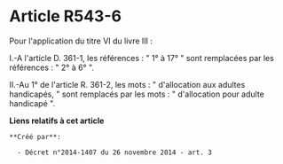 # Article R543-6

Pour l'application du titre VI du livre III : 

I.-A l'article D. 361-1, les références : " 1° à 17° " sont remplacées par les références : " 2° à 6° ". 

II.-Au 1° de l'article R. 361-2, les mots : " d'allocation aux adultes handicapés, " sont remplacés par les mots : "
d'allocation pour adulte handicapé ".

**Liens relatifs à cet article**

	**Créé par**:

	  - Décret n°2014-1407 du 26 novembre 2014 - art. 3

